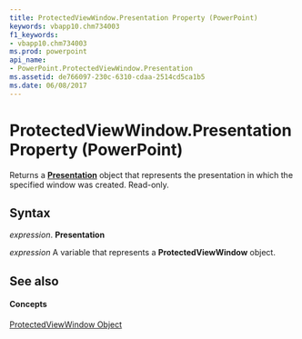 ```yaml
---
title: ProtectedViewWindow.Presentation Property (PowerPoint)
keywords: vbapp10.chm734003
f1_keywords:
- vbapp10.chm734003
ms.prod: powerpoint
api_name:
- PowerPoint.ProtectedViewWindow.Presentation
ms.assetid: de766097-230c-6310-cdaa-2514cd5ca1b5
ms.date: 06/08/2017
---
```



# ProtectedViewWindow.Presentation Property (PowerPoint)

Returns a **[Presentation](presentation-object-powerpoint.md)** object that represents the presentation in which the specified window was created. Read-only.


## Syntax

 _expression_. **Presentation**

 _expression_ A variable that represents a **ProtectedViewWindow** object.


## See also


#### Concepts


[ProtectedViewWindow Object](protectedviewwindow-object-powerpoint.md)

